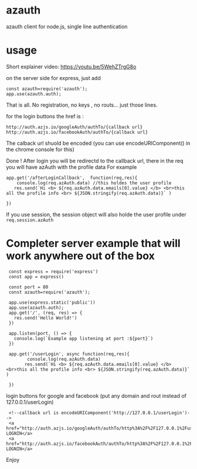 # azauth
azauth client for node.js, single line authentication

# usage

  Short explainer video: <a href="https://youtu.be/5WehZTrgG8o">https://youtu.be/5WehZTrgG8o</a>
  
  on the server side for express, just add
  
  ```
  const azauth=require('azauth');
  app.use(azauth.auth);
  ```

  That is all. 
  No registration, no keys , no routs... just those lines.
  
  for the login buttons the href is :
   ```
   http://auth.azjs.io/googleAuth/authTo/{callback url} 
   http://auth.azjs.io/facebookAuth/authTo/{callback url}
   ```
   
   The calback url shuold be encoded (you can use  encodeURIComponent() in the chrome console for this)
   
   Done !
   After login you will be redirectd to the callback url, there in the req you will have azAuth with the profile data
   For example 
   ```
   app.get('/afterLoginCallback',  function(req,res){
       console.log(req.azAuth.data) //this holdes the user profile  
      res.send(`Hi <b> ${req.azAuth.data.emails[0].value} </b> <br>this all the profile info <br> ${JSON.stringify(req.azAuth.data)}` )

})

   ```
   
   If you use session, the session object will also holde the user profile under ```req.session.azAuth```
   
   # Completer server example that will work anywhere out of the box 
   ```
    const express = require('express')
    const app = express()

    const port = 80
    const azauth=require('azauth');

    app.use(express.static('public'))
    app.use(azauth.auth);
    app.get('/', (req, res) => {
      res.send('Hello World!')
    })

    app.listen(port, () => {
      console.log(`Example app listening at port :${port}`)
    })

    app.get('/userLogin', async function(req,res){
           console.log(req.azAuth.data) 
          res.send(`Hi <b> ${req.azAuth.data.emails[0].value} </b> <br>this all the profile info <br> ${JSON.stringify(req.azAuth.data)}` )

    })

   ```
   
   login buttons for google and facebook (put any domain and rout instead of  127.0.0.1/userLogin)

   
   ```
    <!--callback url is encodeURIComponent('http://127.0.0.1/userLogin')-->   
    <a href="http://auth.azjs.io/googleAuth/authTo/http%3A%2F%2F127.0.0.1%2FuserLogin">GOOLLE LOGNIN</a>
    <a href="http://auth.azjs.io/facebookAuth/authTo/http%3A%2F%2F127.0.0.1%2FuserLogin">facebook LOGNIN</a>
   ```
    
   Enjoy 
   
